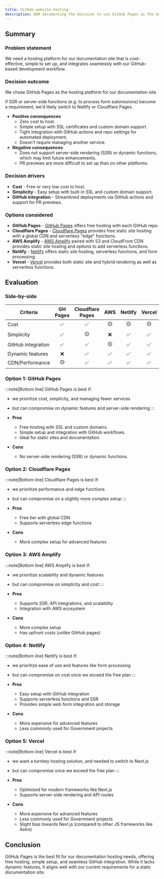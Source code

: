 ```yaml
---
title: GitHub website hosting
description: ADR documenting the decision to use GitHub Pages as the hosting platform for project documentation.
---
```


## Summary

### Problem statement

We need a hosting platform for our documentation site that is cost-effective, simple to set up, and integrates seamlessly with our GitHub-based development workflow.

### Decision outcome

We chose GitHub Pages as the hosting platform for our documentation site.

If SSR or server-side functions (e.g. to process form submissions) become a requirement, we'd likely switch to Netlify or Cloudflare Pages.

- **Positive consequences**
  - Zero cost to host.
  - Simple setup with SSL certificates and custom domain support.
  - Tight integration with GitHub actions and repo settings for automated deployment.
  - Doesn't require managing another service.
- **Negative consequences**
  - Does not support server-side rendering (SSR) or dynamic functions, which may limit future enhancements.
  - PR previews are more difficult to set up than on other platforms.

### Decision drivers

- **Cost** - Free or very low cost to host.
- **Simplicity** - Easy setup with built-in SSL and custom domain support.
- **GitHub integration** - Streamlined deployments via GitHub actions and support for PR previews.

### Options considered

- **GitHub Pages** - [GitHub Pages](https://pages.github.com/) offers free hosting with each GitHub repo.
- **Cloudflare Pages** - [Cloudflare Pages](https://pages.cloudflare.com/) provides free static site hosting with a global CDN and serverless "edge" functions.
- **AWS Amplify** - [AWS Amplify](https://aws.amazon.com/amplify/) paired with S3 and CloudFront CDN provides static site hosting and options to add serverless functions.
- **Netlify** - [Netlify](https://www.netlify.com/) offers static site hosting, serverless functions, and form processing.
- **Vercel** - [Vercel](https://vercel.com/) provides both static site and hybrid rendering as well as serverless functions.

## Evaluation

### Side-by-side

| Criteria           | GH Pages | Cloudflare Pages | AWS | Netlify | Vercel |
| ------------------ | :------: | :--------------: | :-: | :-----: | :----: |
| Cost               |    ✅    |        ✅        | 🟡  |   🟡    |   🟡   |
| Simplicity         |    ✅    |        🟡        | ❌  |   ✅    |   ✅   |
| GitHub integration |    ✅    |        ✅        | 🟡  |   ✅    |   ✅   |
| Dynamic features   |    ❌    |        ✅        | ✅  |   ✅    |   ✅   |
| CDN/Performance    |    🟡    |        ✅        | ✅  |   ✅    |   ✅   |

### Option 1: GitHub Pages

:::note[Bottom line]
GitHub Pages is best if:

- we prioritize cost, simplicity, and managing fewer services
- but can compromise on dynamic features and server-side rendering
  :::

- **Pros**
  - Free hosting with SSL and custom domains.
  - Simple setup and integration with GitHub workflows.
  - Ideal for static sites and documentation.
- **Cons**
  - No server-side rendering (SSR) or dynamic functions.

### Option 2: Cloudflare Pages

:::note[Bottom line]
Cloudflare Pages is best if:

- we prioritize performance and edge functions
- but can compromise on a slightly more complex setup
  :::

- **Pros**
  - Free tier with global CDN
  - Supports serverless edge functions
- **Cons**
  - More complex setup for advanced features

### Option 3: AWS Amplify

:::note[Bottom line]
AWS Amplify is best if:

- we prioritize scalability and dynamic features
- but can compromise on simplicity and cost
  :::

- **Pros**
  - Supports SSR, API integrations, and scalability
  - Integration with AWS ecosystem
- **Cons**
  - More complex setup
  - Has upfront costs (unlike GitHub pages)

### Option 4: Netlify

:::note[Bottom line]
Netlify is best if:

- we prioritize ease of use and features like form processing
- but can compromise on cost once we exceed the free plan
  :::

- **Pros**
  - Easy setup with GitHub integration
  - Supports serverless functions and SSR
  - Provides simple web form integration and storage
- **Cons**
  - More expensive for advanced features
  - Less commonly used for Government projects

### Option 5: Vercel

:::note[Bottom line]
Vercel is best if:

- we want a turnkey hosting solution, and needed to switch to Next.js
- but can compromise once we exceed the free plan
  :::

- **Pros**
  - Optimized for modern frameworks like Next.js
  - Supports server-side rendering and API routes
- **Cons**
  - More expensive for advanced features
  - Less commonly used for Government projects
  - Slight bias towards Next.js (compared to other JS frameworks like Astro)

## Conclusion

GitHub Pages is the best fit for our documentation hosting needs, offering free hosting, simple setup, and seamless GitHub integration. While it lacks dynamic features, it aligns well with our current requirements for a static documentation site.
